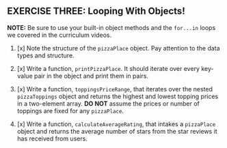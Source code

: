 ## EXERCISE THREE: Looping With Objects!

**NOTE:** Be sure to use your built-in object methods and the `for...in` loops we covered in the curriculum videos.

1. [x] Note the structure of the `pizzaPlace` object. Pay attention to the data types and structure.

2. [x] Write a function, `printPizzaPlace`. It should iterate over every key-value pair in the object and print them in pairs.

3. [x] Write a function, `toppingsPriceRange`, that iterates over the nested `pizzaToppings` object and returns the highest and lowest topping prices in a two-element array. **DO NOT** assume the prices or number of toppings are fixed for any `pizzaPlace`.

4. [x] Write a function, `calculateAverageRating`, that intakes a `pizzaPlace` object and returns the average number of stars from the star reviews it has received from users.
